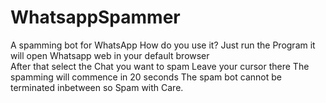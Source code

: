 # WhatsappSpammer
A spamming bot for WhatsApp
How do you use it?
Just run the Program it will open Whatsapp web in your default browser  
After that select the Chat you want to spam 
Leave your cursor there
The spamming will commence in 20  seconds
The spam bot cannot be terminated inbetween so Spam with Care.
